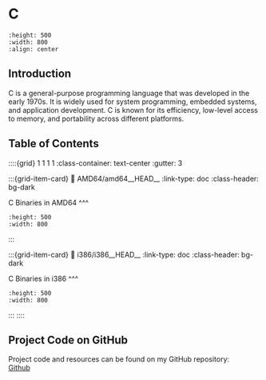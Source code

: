 # C

```{image} images/c_splash.jpg
:height: 500
:width: 800
:align: center
```
## Introduction
C is a general-purpose programming language that was developed in the early 1970s. It is widely used for system programming, embedded systems, and application development. C is known for its efficiency, low-level access to memory, and portability across different platforms.

## Table of Contents

::::{grid} 1 1 1 1
:class-container: text-center
:gutter: 3

:::{grid-item-card}
:link: AMD64/amd64__HEAD__
:link-type: doc
:class-header: bg-dark

C Binaries in AMD64
^^^
```{image} images/add_int_C_AMD64_splash.jpg
:height: 500
:width: 800
```
:::

:::{grid-item-card}
:link: i386/i386__HEAD__
:link-type: doc
:class-header: bg-dark

C Binaries in i386
^^^
```{image} images/add_int_C_i386_splash.jpg
:height: 500
:width: 800
```
:::
::::

## Project Code on GitHub
Project code and resources can be found on my GitHub repository: <br>
[Github](https://github.com/markkhusid/Disassembling-Binaries/tree/master/C/Intel_architecture/AMD64)
